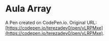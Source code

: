 # Aula Array

A Pen created on CodePen.io. Original URL: [https://codepen.io/terezadev0/pen/yLRPMxe](https://codepen.io/terezadev0/pen/yLRPMxe).

